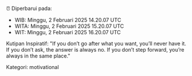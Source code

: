 ⏰ Diperbarui pada:
- WIB: Minggu, 2 Februari 2025 14.20.07 UTC
- WITA: Minggu, 2 Februari 2025 15.20.07 UTC
- WIT: Minggu, 2 Februari 2025 16.20.07 UTC

Kutipan Inspiratif:
"If you don’t go after what you want, you’ll never have it. If you don’t ask, the answer is always no. If you don’t step forward, you’re always in the same place."


Kategori: motivational


